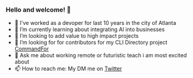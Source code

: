 ### Hello and welcome! 👋

- 🔭 I've worked as a devoper for last 10 years in the city of Atlanta
- 🌱 I’m currently learning about integrating AI into businesses
- 👯 I’m looking to add value to high impact projects
- 🤔 I’m looking for for contributors for my CLI Directory project  [CommandFor](https://thecommandfor.com/categories)
- 💬 Ask me about working remote or futuristic teach i am most excited about
- 📫 How to reach me: My DM me on [Twitter](https://twitter.com/youngclaude_)


<!--
**youngclaude/youngclaude** is a ✨ _special_ ✨ repository because its `README.md` (this file) appears on your GitHub profile.

Here are some ideas to get you started:

- 🔭 I’m currently working on ...
- 🌱 I’m currently learning ...
- 👯 I’m looking to collaborate on ...
- 🤔 I’m looking for help with ...
- 💬 Ask me about ...
- 📫 How to reach me: ...
- 😄 Pronouns: ...
- ⚡ Fun fact: ...
-->

